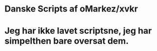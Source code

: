 # Danske Scripts af oMarkez/xvkr
# Jeg har ikke lavet scriptsne, jeg har simpelthen bare oversat dem.
